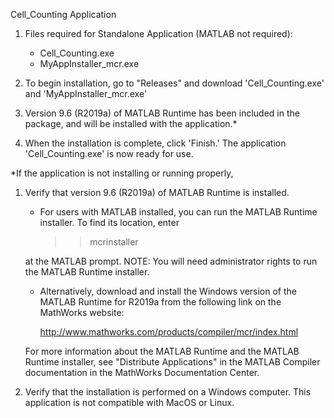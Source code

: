 Cell_Counting Application

1. Files required for Standalone Application (MATLAB not required):

	- Cell_Counting.exe
	- MyAppInstaller_mcr.exe 

2. To begin installation, go to "Releases" and download 'Cell_Counting.exe' and 'MyAppInstaller_mcr.exe'

3. Version 9.6 (R2019a) of MATLAB Runtime has been included in the package, and will be installed with the application.*

4. When the installation is complete, click 'Finish.' The application 'Cell_Counting.exe' is now ready for use.


*If the application is not installing or running properly, 

1. Verify that version 9.6 (R2019a) of MATLAB Runtime is installed.

	- For users with MATLAB installed, you can run the MATLAB Runtime installer.
	To find its location, enter
  
  	  >>mcrinstaller
      
	at the MATLAB prompt.
	NOTE: You will need administrator rights to run the MATLAB Runtime installer. 

	- Alternatively, download and install the Windows version of the MATLAB Runtime 		for R2019a from the following link on the MathWorks website:

    	http://www.mathworks.com/products/compiler/mcr/index.html
   
	For more information about the MATLAB Runtime and the MATLAB Runtime installer, 		see "Distribute Applications" in the MATLAB Compiler documentation in the 			MathWorks Documentation Center.

2. Verify that the installation is performed on a Windows computer. This application is not compatible with MacOS or Linux.
